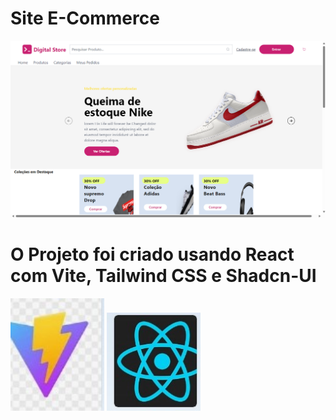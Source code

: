 <h1>Site E-Commerce</h1> 

 <img src="src/assets/Tela.png"/>
<h1>O Projeto  foi criado usando React com Vite, Tailwind CSS e Shadcn-UI</h1> 
<img src="src/assets/vite.jpeg" alt="Imagem 1" width="150"/>
  <img src="src/assets/React.jpeg" alt="Imagem 2" width="150"/>



